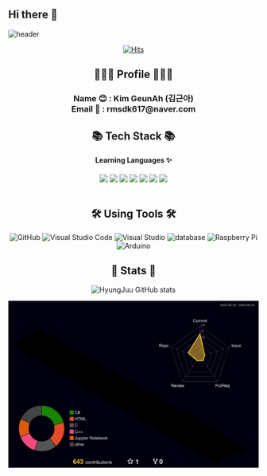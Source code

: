 ## Hi there 👋

<!--
**HyungJuu/HyungJuu** is a ✨ _special_ ✨ repository because its `README.md` (this file) appears on your GitHub profile.

Here are some ideas to get you started:

- 🔭 I’m currently working on ...
- 🌱 I’m currently learning ...
- 👯 I’m looking to collaborate on ...
- 🤔 I’m looking for help with ...
- 💬 Ask me about ...
- 📫 How to reach me: ...
- 😄 Pronouns: ...
- ⚡ Fun fact: ...
-->

![header](https://capsule-render.vercel.app/api?type=venom&color=auto&height=300&section=header&text=KIM%20GEUN%20AH&fontSize=90&animation=twinkling&stroke=FFFFFF&strokeWidth=2)

<div align=center>

[![Hits](https://hits.seeyoufarm.com/api/count/incr/badge.svg?url=https%3A%2F%2Fgithub.com%2FHyungJuu%2Fhit-counter&count_bg=%23D0D5FF&title_bg=%23B6B2FF&icon=&icon_color=%23E7E7E7&title=hits&edge_flat=false)](https://hits.seeyoufarm.com)

<h2 align="center"> 👩🏻‍💻 Profile 👩🏻‍💻 </h2>
<h3 align="center">Name 😊 : Kim GeunAh (김근아) <br>
                Email 📩 : rmsdk617@naver.com </h3>

<h2 align="center"> 📚 Tech Stack 📚 </h2>
    <h4> Learning Languages ✨</h4>

<div align="center">
    <img src="https://img.shields.io/badge/Python-3776AB?logo=Python&logoColor=white"/>
    <img src="https://img.shields.io/badge/C-A8B9CC?logo=c&logoColor=white"/>
    <img src="https://img.shields.io/badge/C++-00599C?logo=cplusplus&logoColor=white"/>
    <img src="https://img.shields.io/badge/C%23-512BD4?logo=csharp&logoColor=white"/>
<!-- <br> -->
    <img src="https://img.shields.io/badge/MSSQL-CC2927?logo=microsoftsqlserver&logoColor=white"/>
    <img src="https://img.shields.io/badge/HTML5-E34F26?logo=html5&logoColor=white"/>
    <img src="https://img.shields.io/badge/CSS3-1572B6?logo=css3&logoColor=white"/>
</div>

<br>

<h2 align="center"> 🛠️ Using Tools ️️🛠️ </h2>
<div align="center">
    <!-- <img src="https://img.shields.io/badge/Visual%20Studio%20Code-007ACC?style=flat&logo=VisualStudioCode&logoColor=white" />
    <img src="https://img.shields.io/badge/Visual%20Studio-5C2D91?style=flat&logo=visualstudio&logoColor=white" />
    <img src="https://img.shields.io/badge/GitHub-181717?style=flat-square&logo=GitHub&logoColor=white" /> -->
    <img height="35" src="https://img.icons8.com/?size=100&id=106567&format=png&color=000000" title="GitHub">
    <img height="35" src="https://img.icons8.com/?size=100&id=9OGIyU8hrxW5&format=png&color=000000" title="Visual Studio Code">
    <img height="35" src="https://img.icons8.com/?size=100&id=ezj3zaVtImPg&format=png&color=000000" title="Visual Studio">
    <img height="35" src="https://img.icons8.com/?size=100&id=KZHjwwenS7oK&format=png&color=000000" title="database">
    <img height="35" src="https://img.icons8.com/?size=100&id=13443&format=png&color=000000" title="Raspberry Pi">
    <img height="35" src="https://img.icons8.com/?size=100&id=Of4lZV2lwBQI&format=png&color=000000" title="Arduino">
<br>
<div>


<h2 align="center"> 🌟 Stats 🌟 </h2>

<!-- [![Top Langs](https://github-readme-stats.vercel.app/api/top-langs/?username=HyungJuu&show_icons=true&theme=white-light&layout=compact)](https://github.com/HyungJuu/github-readme-stats) -->

![HyungJuu GitHub stats](https://github-readme-stats.vercel.app/api?username=HyungJuu&show_icons=true&theme=white-light)

</div>

![](./profile-3d-contrib/profile-night-rainbow.svg)
